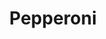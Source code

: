 ---
title: Pepperoni
description: "Rempli de pepperoni italien avec sauce à l'ail"
price_s: "8"
price_l: "10"
price_lg: ""
weight: "4"
---